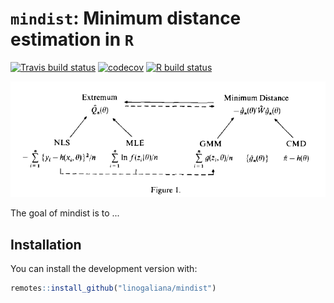 # `mindist`: Minimum distance estimation in `R`

<!-- badges: start -->
[![Travis build status](https://travis-ci.com/linogaliana/mindist.svg?branch=master)](https://travis-ci.com/linogaliana/mindist)
[![codecov](https://codecov.io/gh/linogaliana/mindist/branch/master/graph/badge.svg)](https://codecov.io/gh/linogaliana/mindist)
[![R build status](https://github.com/linogaliana/mindist/workflows/R-CMD-check/badge.svg)](https://github.com/linogaliana/mindist/actions)
<!-- badges: end -->

![](./inst/cmd.png)

The goal of mindist is to ...

## Installation

You can install the development version with:

``` r
remotes::install_github("linogaliana/mindist")
```

